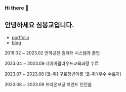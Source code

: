 ### Hi there 👋
## 안녕하세요 심봉교입니다.
- [portfolio](https://elastic-vanilla-3d4.notion.site/My-name-is-simbonggyo-452d7108974f4a8b8ff0c111c360d205?pvs=4)
- [blog](https://velog.io/@bong9468)
 
2018.02 ~ 2023.02 인하공전 컴퓨터 시스템과 졸업

2023.04 ~ 2023.09 네이버클라우드교육과정 수료

2023.07 ~ 2023.08 [코-취] 구로청년이룸 '코-취'(우수 수료자)

2023.08 ~ 2023.09 프리온보딩 백엔드 인턴쉽




<!--
**bong94688/bong94688** is a ✨ _special_ ✨ repository because its `README.md` (this file) appears on your GitHub profile.

Here are some ideas to get you started:

- 🔭 I’m currently working on ...
- 🌱 I’m currently learning ...
- 👯 I’m looking to collaborate on ...
- 🤔 I’m looking for help with ...
- 💬 Ask me about ...
- 📫 How to reach me: ...
- 😄 Pronouns: ...
- ⚡ Fun fact: ...
-->
